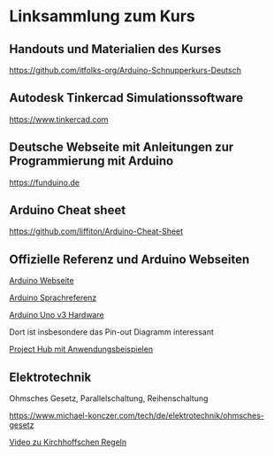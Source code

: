 # Linksammlung zum Kurs

## Handouts und Materialien des Kurses

https://github.com/itfolks-org/Arduino-Schnupperkurs-Deutsch

## Autodesk Tinkercad Simulationssoftware

https://www.tinkercad.com

## Deutsche Webseite mit Anleitungen zur Programmierung mit Arduino

https://funduino.de

## Arduino Cheat sheet

https://github.com/liffiton/Arduino-Cheat-Sheet

## Offizielle Referenz und Arduino Webseiten

[Arduino Webseite](https://www.arduino.cc)

[Arduino Sprachreferenz](https://www.arduino.cc/reference/de/)

[Arduino Uno v3 Hardware](https://docs.arduino.cc/hardware/uno-rev3)

Dort ist insbesondere das Pin-out Diagramm interessant

[Project Hub mit Anwendungsbeispielen](https://create.arduino.cc/projecthub)

## Elektrotechnik

Ohmsches Gesetz, Parallelschaltung, Reihenschaltung

https://www.michael-konczer.com/tech/de/elektrotechnik/ohmsches-gesetz

[Video zu Kirchhoffschen Regeln](https://youtu.be/47Z51oV4Cg4)
